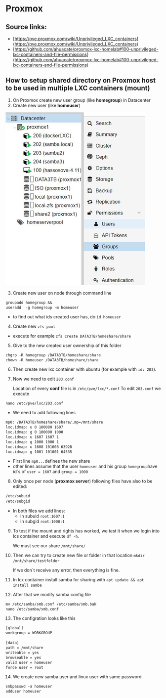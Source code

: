 # Proxmox

## Source  links:

- [https://pve.proxmox.com/wiki/Unprivileged_LXC_containers](https://pve.proxmox.com/wiki/Unprivileged_LXC_containers)
- [https://github.com/ahuacate/proxmox-lxc-homelab#100-unprivileged-lxc-containers-and-file-permissions](https://github.com/ahuacate/proxmox-lxc-homelab#100-unprivileged-lxc-containers-and-file-permissions)

## How to setup shared directory on Proxmox host to be used in multiple LXC containers (mount)

1. On Proxmox create new user group (like **homegroup**) in Datacenter
2. Create new user (like **homeuser**)

![Proxmox user](images/Proxmox_user_group.jpg)

3. Create new user on node through command line 
```
groupadd homegroup &&
useradd  -g homegroup -m homeuser
```
- to find out what ids created user has, do `id homeuser`

4. Create new `zfs pool`
- execute for example `zfs create DATA3TB/homeshare/share`
5. Give to the new created user ownership of this folder
```
chgrp -R homegroup /DATA3TB/homeshare/share
chown -R homeuser /DATA3TB/homeshare/share
```
6. Then create new lxc container with ubuntu (for example with `id: 203`).
7. Now we need to edit `203.conf`

    Location of every **conf** file is in `/etc/pve/lxc/*.conf`
    To edit `203.conf` we execute 
```
nano /etc/pve/lxc/203.conf
```
- We need to add following lines 
```
mp0: /DATA3TB/homeshare/share/,mp=/mnt/share
lxc.idmap: u 0 100000 1607
lxc.idmap: g 0 100000 1000
lxc.idmap: u 1607 1607 1
lxc.idmap: g 1000 1000 1
lxc.idmap: u 1608 101608 63928
lxc.idmap: g 1001 101001 64535
```
- First line `mp0...`defines the new share
- other lines assume that the user `homeuser` and his group `homegroup`have id´s of `user = 1607` and `group = 1000`
8. Only once per node (**proxmox server**) following files have also to be edited:
```markdown
/etc/subuid
/etc/subgid
```
- In both files we add lines:
  - in subuid `root:1607:1`
  - in subgid `root:1000:1`

9. To test if the mount and rights has worked, we test it when we login into lcs container and execute `df -h`.

    We must see our share `/mnt/share/`
10. Then we can try to create new file or folder in that location `mkdir /mnt/share/testfolder`

    If we don´t receive any error, then everything is fine.
11. In lcx container install samba for sharing with `apt update && apt install samba`
12. After that we modify samba config file
```
mv /etc/samba/smb.conf /etc/samba/smb.bak
nano /etc/samba/smb.conf
```
13. The configration looks like this 
```Nginx
[global]
workgroup = WORKGROUP

[data]
path = /mnt/share
writeable = yes
browseable = yes
valid user = homeuser
force user = root
```
14. We create new samba user and linux user with same password.
```
smbpasswd -a homeuser
adduser homeuser
```
